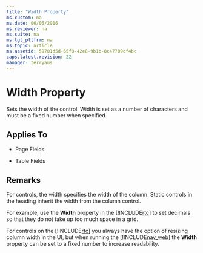```yaml
---
title: "Width Property"
ms.custom: na
ms.date: 06/05/2016
ms.reviewer: na
ms.suite: na
ms.tgt_pltfrm: na
ms.topic: article
ms.assetid: 59701d5d-65f8-42e8-9b1b-8c47709cf4bc
caps.latest.revision: 22
manager: terryaus
---
```

# Width Property
Sets the width of the control. Width is set as a number of characters and must be a fixed number when specified.  
  
## Applies To  
  
-   Page Fields  
  
-   Table Fields  
  
## Remarks  
 For controls, the width specifies the width of the column. Static controls in the heading inherit the width from the column control.  
  
 For example, use the **Width** property in the [!INCLUDE[rtc](../dynamics-nav/includes/rtc_md.md)] to set decimals so that they do not take up too much space in a grid.  
  
 For controls on the [!INCLUDE[rtc](../dynamics-nav/includes/rtc_md.md)] you always have the option of resizing column width in the UI, but when running the [!INCLUDE[nav_web](../dynamics-nav/includes/nav_web_md.md)] the **Width** property can be set to a fixed number to increase readability.